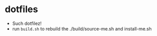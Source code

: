 # dotfiles

- Such dotfilez!
- run ``` build.sh ``` to rebuild the ./build/source-me.sh and install-me.sh
